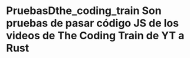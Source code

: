 # PruebasDthe_coding_train Son pruebas de pasar código JS de los videos de The Coding Train de YT a Rust
